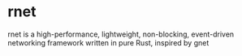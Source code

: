 # rnet
rnet is a high-performance, lightweight, non-blocking, event-driven networking framework written in pure Rust, inspired by gnet
